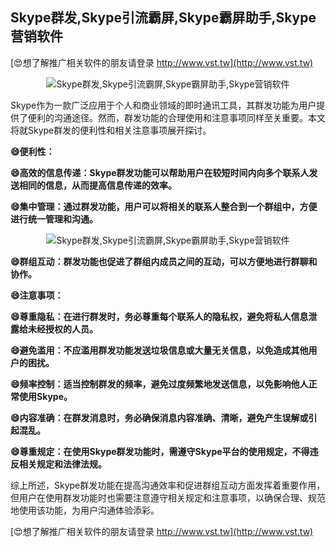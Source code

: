 ## **Skype群发,Skype引流霸屏,Skype霸屏助手,Skype营销软件**

[😍想了解推广相关软件的朋友请登录 http://www.vst.tw](http://www.vst.tw)

 <center><img src="https://vst.tw/MP4/tuiguang/png/0.png" alt="Skype群发,Skype引流霸屏,Skype霸屏助手,Skype营销软件"></center>

Skype作为一款广泛应用于个人和商业领域的即时通讯工具，其群发功能为用户提供了便利的沟通途径。然而，群发功能的合理使用和注意事项同样至关重要。本文将就Skype群发的便利性和相关注意事项展开探讨。

**😄便利性：**

**😄高效的信息传递：Skype群发功能可以帮助用户在较短时间内向多个联系人发送相同的信息，从而提高信息传递的效率。**

**😄集中管理：通过群发功能，用户可以将相关的联系人整合到一个群组中，方便进行统一管理和沟通。**

 <center><img src="https://vst.tw/MP4/tuiguang/png/0.png" alt="Skype群发,Skype引流霸屏,Skype霸屏助手,Skype营销软件"></center>

**😄群组互动：群发功能也促进了群组内成员之间的互动，可以方便地进行群聊和协作。**

**😄注意事项：**

**😄尊重隐私：在进行群发时，务必尊重每个联系人的隐私权，避免将私人信息泄露给未经授权的人员。**

**😄避免滥用：不应滥用群发功能发送垃圾信息或大量无关信息，以免造成其他用户的困扰。**

**😄频率控制：适当控制群发的频率，避免过度频繁地发送信息，以免影响他人正常使用Skype。**

**😄内容准确：在群发消息时，务必确保消息内容准确、清晰，避免产生误解或引起混乱。**

**😄尊重规定：在使用Skype群发功能时，需遵守Skype平台的使用规定，不得违反相关规定和法律法规。**

综上所述，Skype群发功能在提高沟通效率和促进群组互动方面发挥着重要作用，但用户在使用群发功能时也需要注意遵守相关规定和注意事项，以确保合理、规范地使用该功能，为用户沟通体验添彩。

[😍想了解推广相关软件的朋友请登录 http://www.vst.tw](http://www.vst.tw)



